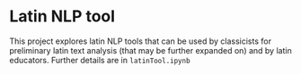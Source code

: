 # Latin NLP tool

This project explores latin NLP tools that can be used by classicists for preliminary latin text analysis (that may be further expanded on) and by latin educators. Further details are in `latinTool.ipynb`
